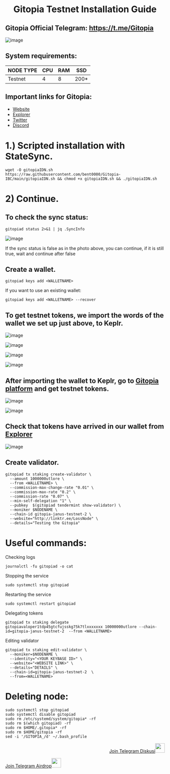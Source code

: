 <h1 align="center">Gitopia Testnet Installation Guide

## Gitopia Official Telegram: https://t.me/Gitopia

![image](https://user-images.githubusercontent.com/101462877/201489822-1d35a702-8d38-4a63-933b-6112b226817f.png)


## System requirements:
NODE TYPE | CPU     | RAM      | SSD     |
| ------------- | ------------- | ------------- | -------- |
| Testnet | 4          | 8         | 200*  |

## Important links for Gitopia:
- [Website](https://gitopia.com/)
- [Explorer](https://gitopia.explorers.guru/)
- [Twitter](https://twitter.com/gitopiaDAO)
- [Discord](https://discord.gg/EcwjHedFnp)

# 1.) Scripted installation with StateSync.

```
wget -O gitopiaIDN.sh https://raw.githubusercontent.com/bent0000/Gitopia-IBC/main/gitopiaIDN.sh && chmod +x gitopiaIDN.sh && ./gitopiaIDN.sh
```

# 2) Continue. 

## To check the sync status:

```
gitopiad status 2>&1 | jq .SyncInfo
``` 

![image](https://user-images.githubusercontent.com/101462877/201514358-41303e3f-6c51-4f12-b3e3-49bcecb3770c.png)

If the sync status is false as in the photo above, you can continue, if it is still true, wait and continue after false

## Create a wallet.
```
gitopiad keys add <WALLETNAME>
``` 
If you want to use an existing wallet:

```
gitopiad keys add <WALLETNAME> --recover
``` 


## To get testnet tokens, we import the words of the wallet we set up just above, to Keplr.

![image](https://user-images.githubusercontent.com/101462877/201490749-0d060bfa-bca3-4b09-8569-c00f499c8a48.png)

![image](https://user-images.githubusercontent.com/101462877/201490756-32b6b1f1-fdd8-4af1-b3f0-9f18f5a0ad3b.png)

![image](https://user-images.githubusercontent.com/101462877/201490769-99978610-5dba-4758-b4d1-abac5f18a215.png)

![image](https://user-images.githubusercontent.com/101462877/201490784-e00537d8-8c50-4951-9d76-fe78adca8032.png)

## After importing the wallet to Keplr, go to [Gitopia platform](https://gitopia.com/home) and get testnet tokens.

![image](https://user-images.githubusercontent.com/101462877/201490673-40e73d7d-0705-47c3-8ce6-391ad1326fdd.png)


![image](https://user-images.githubusercontent.com/101462877/201490821-bec0a6d7-9e97-4d22-b51d-092874799e52.png)


## Check that tokens have arrived in our wallet from [Explorer](https://gitopia.explorers.guru/)

![image](https://user-images.githubusercontent.com/101462877/201490841-58a9340a-8bb9-43c0-b086-dec720951575.png)


## Create validator.


```
gitopiad tx staking create-validator \
  --amount 1000000utlore \
  --from <WALLETNAME> \
  --commission-max-change-rate "0.01" \
  --commission-max-rate "0.2" \
  --commission-rate "0.07" \
  --min-self-delegation "1" \
  --pubkey  $(gitopiad tendermint show-validator) \
  --moniker $NODENAME \
  --chain-id gitopia-janus-testnet-2 \
  --website="http://linktr.ee/LossNode" \
  --details="Testing the Gitopia"
```


# Useful commands:

Checking logs

```
journalctl -fu gitopiad -o cat
```


Stopping the service

```
sudo systemctl stop gitopiad
```

Restarting the service

```
sudo systemctl restart gitopiad
```

Delegating tokens

```
gitopiad tx staking delegate gitopiavaloper1tdp45gtcfujsskg75k7tlxxxxxxx 10000000utlore --chain-id=gitopia-janus-testnet-2  --from <WALLETNAME>
```

Editing validator

```
gitopiad tx staking edit-validator \
  --moniker=$NODENAME \
  --identity="<YOUR KEYBASE ID>" \
  --website="<WEBSITE LINK>" \
  --details="DETAILS" \
  --chain-id=gitopia-janus-testnet-2  \
  --from=<WALLETNAME>
``` 


# Deleting node:

```
sudo systemctl stop gitopiad
sudo systemctl disable gitopiad
sudo rm /etc/systemd/system/gitopia* -rf
sudo rm $(which gitopiad) -rf
sudo rm $HOME/.gitopia* -rf
sudo rm $HOME/gitopia -rf
sed -i '/GITOPIA_/d' ~/.bash_profile
``` 



<p style="font-size:14px" align="right">
<a href="https://t.me/DCIDcom" target="_blank">Join Telegram Diskusi<img src="https://user-images.githubusercontent.com/50621007/183283867-56b4d69f-bc6e-4939-b00a-72aa019d1aea.png" width="30"/></a>
</p>
<p style="font-size:14px" align="lefth">
<a href="https://t.me/DCID_com" target="_blank">Join Telegram Airdrop<img src="https://user-images.githubusercontent.com/50621007/183283867-56b4d69f-bc6e-4939-b00a-72aa019d1aea.png" width="30"/></a>
</p>
